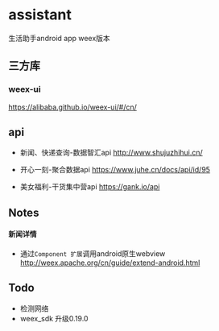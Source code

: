 # assistant
生活助手android app weex版本

## 三方库
### weex-ui
https://alibaba.github.io/weex-ui/#/cn/

## api
- 新闻、快递查询-数据智汇api
http://www.shujuzhihui.cn/

- 开心一刻-聚合数据api
https://www.juhe.cn/docs/api/id/95

- 美女福利-干货集中营api
https://gank.io/api


## Notes
#### 新闻详情
- 通过`Component 扩展`调用android原生webview    
http://weex.apache.org/cn/guide/extend-android.html

## Todo
- 检测网络
- weex_sdk 升级0.19.0

